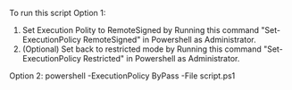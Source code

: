 To run this script
Option 1:
1. Set Execution Polity to RemoteSigned by Running this command "Set-ExecutionPolicy RemoteSigned" in Powershell as Administrator.
2. (Optional) Set back to restricted mode by Running this command "Set-ExecutionPolicy Restricted" in Powershell as Administrator.

Option 2:
powershell -ExecutionPolicy ByPass -File script.ps1
